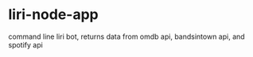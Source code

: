 # liri-node-app

command line liri bot, returns data from omdb api, bandsintown api, and spotify api
